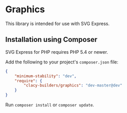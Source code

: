 # Graphics

This library is intended for use with SVG Express.

## Installation using Composer

SVG Express for PHP requires PHP 5.4 or newer.

Add the following to your project's `composer.json` file:

```json
{
    "minimum-stability": "dev",
    "require": {
        "clacy-builders/graphics": "dev-master@dev"
    }
}
```

Run `composer install` or `composer update`.
